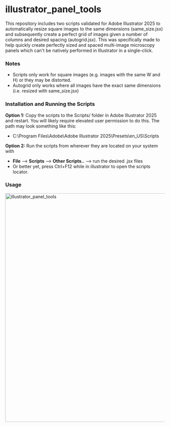# illustrator_panel_tools
This repository includes two scripts validated for Adobe Illustrator 2025 to automatically resize square images to the same dimensions (same_size.jsx) and subsequently create a perfect grid of images given a number of columns and desired spacing (autogrid.jsx). This was specifically made to help quickly create perfectly sized and spaced multi-image microscopy panels which can't be natively performed in Illustrator in a single-click.

### Notes
* Scripts only work for square images (e.g. images with the same W and H) or they may be distorted.
* Autogrid only works where all images have the exact same dimensions (i.e. resized with same_size.jsx)

### Installation and Running the Scripts 

**Option 1:** Copy the scripts to the Scripts/ folder in Adobe Illustrator 2025 and restart. You will likely require elevated user permission to do this.
The path may look something like this:
* C:\Program Files\Adobe\Adobe Illustrator 2025\Presets\en_US\Scripts

**Option 2:** Run the scripts from wherever they are located on your system with
* **File** --> **Scripts** --> **Other Scripts..** --> run the desired .jsx files
* Or better yet, press Ctrl+F12 while in illustrator to open the scripts locator.

### Usage
<img width="1280" height="720" alt="illustrator_panel_tools" src="https://github.com/user-attachments/assets/2a8a9d92-7c9b-478c-8b08-e08d2a67a9c4" />
